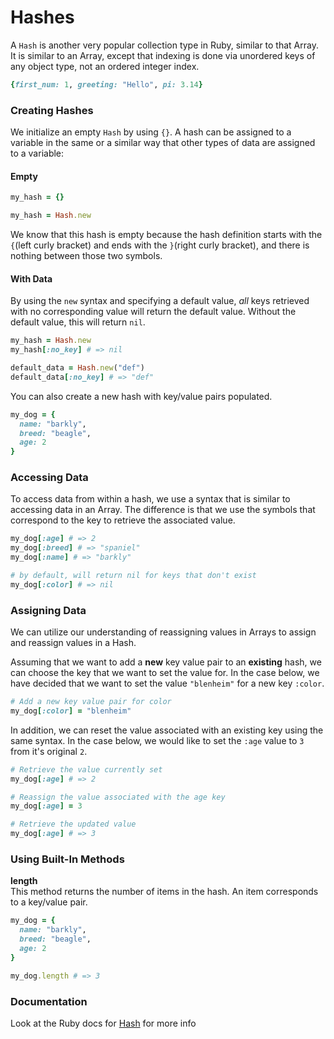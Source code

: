 # Hashes

A `Hash` is another very popular collection type in Ruby, similar to that Array.
It is similar to an Array, except that indexing is done via unordered keys of any object type, not an ordered integer index.

```ruby
{first_num: 1, greeting: "Hello", pi: 3.14}
```

### Creating Hashes
We initialize an empty `Hash` by using `{}`. A hash can be assigned to a variable in the same or a similar way that other types of data are assigned to a variable:

#### Empty

```ruby
my_hash = {}
```

```ruby
my_hash = Hash.new
```

We know that this hash is empty because the hash definition starts with the `{`(left curly bracket) and ends with the `}`(right curly bracket), and there is nothing between those two symbols.

#### With Data

By using the `new` syntax and specifying a default value, _all_ keys retrieved with no corresponding value will return the default value. Without the default value, this will return `nil`.
```ruby
my_hash = Hash.new
my_hash[:no_key] # => nil

default_data = Hash.new("def")
default_data[:no_key] # => "def"
```

You can also create a new hash with key/value pairs populated.
```ruby
my_dog = {
  name: "barkly",
  breed: "beagle",
  age: 2
}
```

### Accessing Data
To access data from within a hash, we use a syntax that is similar to accessing data in an Array. The difference is that we use the symbols that correspond to the key to retrieve the associated value.

```ruby
my_dog[:age] # => 2
my_dog[:breed] # => "spaniel"
my_dog[:name] # => "barkly"

# by default, will return nil for keys that don't exist
my_dog[:color] # => nil
```

### Assigning Data
We can utilize our understanding of reassigning values in Arrays to assign and reassign values in a Hash.

Assuming that we want to add a **new** key value pair to an **existing** hash, we can choose the key that we want to set the value for. In the case below, we have decided that we want to set the value `"blenheim"` for a new key `:color`.
```ruby
# Add a new key value pair for color
my_dog[:color] = "blenheim"
```

In addition, we can reset the value associated with an existing key using the same syntax. In the case below, we would like to set the `:age` value to `3` from it's original `2`.
```ruby
# Retrieve the value currently set
my_dog[:age] # => 2

# Reassign the value associated with the age key
my_dog[:age] = 3

# Retrieve the updated value
my_dog[:age] # => 3
```


### Using Built-In Methods

**length**  
This method returns the number of items in the hash. An item corresponds to a key/value pair.

```ruby
my_dog = {
  name: "barkly",
  breed: "beagle",
  age: 2
}

my_dog.length # => 3
```

### Documentation
Look at the Ruby docs for [Hash](http://www.ruby-doc.org/core-2.2.3/Hash.html) for more info
